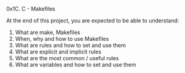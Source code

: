 0x1C. C - Makefiles

At the end of this project, you are expected to be able to understand:
1. What are make, Makefiles
2. When, why and how to use Makefiles
3. What are rules and how to set and use them
4. What are explicit and implicit rules
5. What are the most common / useful rules
6. What are variables and how to set and use them
